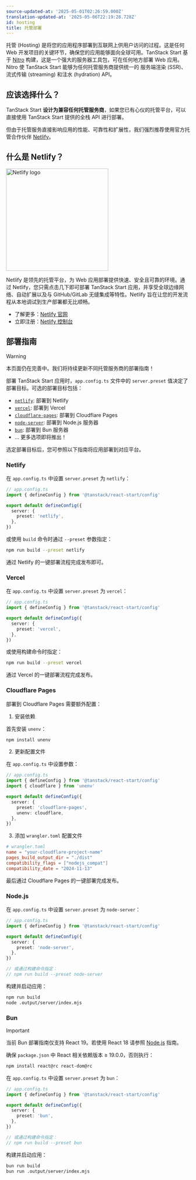 ```yaml
---
source-updated-at: '2025-05-01T02:26:59.000Z'
translation-updated-at: '2025-05-06T22:19:28.728Z'
id: hosting
title: 托管部署
---
```


托管 (Hosting) 是将您的应用程序部署到互联网上供用户访问的过程。这是任何 Web 开发项目的关键环节，确保您的应用能够面向全球可用。TanStack Start 基于 [Nitro](https://nitro.unjs.io/) 构建，这是一个强大的服务器工具包，可在任何地方部署 Web 应用。Nitro 使 TanStack Start 能够为任何托管服务商提供统一的 服务端渲染 (SSR)、流式传输 (streaming) 和注水 (hydration) API。

## 应该选择什么？

TanStack Start **设计为兼容任何托管服务商**，如果您已有心仪的托管平台，可以直接使用 TanStack Start 提供的全栈 API 进行部署。

但由于托管服务直接影响应用的性能、可靠性和扩展性，我们强烈推荐使用官方托管合作伙伴 [Netlify](https://www.netlify.com?utm_source=tanstack)。

## 什么是 Netlify？

<a href="https://www.netlify.com?utm_source=tanstack" alt="Netlify Logo">
  <picture>
    <source media="(prefers-color-scheme: dark)" srcset="https://raw.githubusercontent.com/tanstack/tanstack.com/main/app/images/netlify-dark.svg" width="280">
    <source media="(prefers-color-scheme: light)" srcset="https://raw.githubusercontent.com/tanstack/tanstack.com/main/app/images/netlify-light.svg" width="280">
    <img alt="Netlify logo" src="https://raw.githubusercontent.com/tanstack/tanstack.com/main/app/images/netlify-light.svg" width="280">
  </picture>
</a>

Netlify 是领先的托管平台，为 Web 应用部署提供快速、安全且可靠的环境。通过 Netlify，您只需点击几下即可部署 TanStack Start 应用，并享受全球边缘网络、自动扩展以及与 GitHub/GitLab 无缝集成等特性。Netlify 旨在让您的开发流程从本地调试到生产部署都无比顺畅。

- 了解更多：[Netlify 官网](https://www.netlify.com?utm_source=tanstack)
- 立即注册：[Netlify 控制台](https://www.netlify.com/signup?utm_source=tanstack)

## 部署指南

> [!WARNING]
> 本页面仍在完善中。我们将持续更新不同托管服务商的部署指南！

部署 TanStack Start 应用时，`app.config.ts` 文件中的 `server.preset` 值决定了部署目标。可选的部署目标包括：

- [`netlify`](#netlify): 部署到 Netlify
- [`vercel`](#vercel): 部署到 Vercel
- [`cloudflare-pages`](#cloudflare-pages): 部署到 Cloudflare Pages
- [`node-server`](#nodejs): 部署到 Node.js 服务器
- [`bun`](#bun): 部署到 Bun 服务器
- ... 更多选项即将推出！

选定部署目标后，您可参照以下指南将应用部署到对应平台。

### Netlify

在 `app.config.ts` 中设置 `server.preset` 为 `netlify`：

```ts
// app.config.ts
import { defineConfig } from '@tanstack/react-start/config'

export default defineConfig({
  server: {
    preset: 'netlify',
  },
})
```

或使用 `build` 命令时通过 `--preset` 参数指定：

```sh
npm run build --preset netlify
```

通过 Netlify 的一键部署流程完成发布即可。

### Vercel

在 `app.config.ts` 中设置 `server.preset` 为 `vercel`：

```ts
// app.config.ts
import { defineConfig } from '@tanstack/react-start/config'

export default defineConfig({
  server: {
    preset: 'vercel',
  },
})
```

或使用构建命令时指定：

```sh
npm run build --preset vercel
```

通过 Vercel 的一键部署流程完成发布。

### Cloudflare Pages

部署到 Cloudflare Pages 需要额外配置：

1. 安装依赖

首先安装 `unenv`：

```sh
npm install unenv
```

2. 更新配置文件

在 `app.config.ts` 中设置参数：

```ts
// app.config.ts
import { defineConfig } from '@tanstack/react-start/config'
import { cloudflare } from 'unenv'

export default defineConfig({
  server: {
    preset: 'cloudflare-pages',
    unenv: cloudflare,
  },
})
```

3. 添加 `wrangler.toml` 配置文件

```toml
# wrangler.toml
name = "your-cloudflare-project-name"
pages_build_output_dir = "./dist"
compatibility_flags = ["nodejs_compat"]
compatibility_date = "2024-11-13"
```

最后通过 Cloudflare Pages 的一键部署完成发布。

### Node.js

在 `app.config.ts` 中设置 `server.preset` 为 `node-server`：

```ts
// app.config.ts
import { defineConfig } from '@tanstack/react-start/config'

export default defineConfig({
  server: {
    preset: 'node-server',
  },
})

// 或通过构建命令指定：
// npm run build --preset node-server
```

构建并启动应用：

```sh
npm run build
node .output/server/index.mjs
```

### Bun

> [!IMPORTANT]
> 当前 Bun 部署指南仅支持 React 19。若使用 React 18 请参照 [Node.js](#nodejs) 指南。

确保 `package.json` 中 React 相关依赖版本 ≥ 19.0.0，否则执行：

```sh
npm install react@rc react-dom@rc
```

在 `app.config.ts` 中设置 `server.preset` 为 `bun`：

```ts
// app.config.ts
import { defineConfig } from '@tanstack/react-start/config'

export default defineConfig({
  server: {
    preset: 'bun',
  },
})

// 或通过构建命令指定：
// npm run build --preset bun
```

构建并启动应用：

```sh
bun run build
bun run .output/server/index.mjs
```

